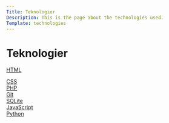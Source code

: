 ```yaml
---
Title: Teknologier
Description: This is the page about the technologies used.
Template: technologies
---
```


<div class="box tech-title">
<h1>Teknologier</h1>
</div>

<div class="box html">

<a href="technology/html" aria-label="HTML"><i class="fab fa-html5"></i> HTML</a>
</div>

<div class="box css">
<a href="technology/css" aria-label="CSS"><i class="fab fa-css3-alt"></i> CSS</a>
</div>

<div class="box php">
<a href="technology/php" aria-label="PHP"><i class="fab fa-php"></i> PHP</a>
</div>

<div class="box git">
<a href="technology/git" aria-label="Git"><i class="fab fa-git-square"></i> Git</a>
</div>

<div class="box sql">
<a href="technology/sqlite" aria-label="SQLite"><i class="fas fa-database"></i> SQLite</a>
</div>

<div class="box js">
<a href="technology/javascript" aria-label="JavaScript"><i class="fab fa-js-square"></i> JavaScript</a>
</div>

<div class="box py">
<a href="technology/python" aria-label="Python"><i class="fab fa-python"></i> Python</a>
</div>